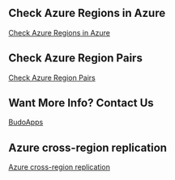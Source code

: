## Check Azure Regions in Azure
[Check Azure Regions in Azure](https://chatgpt.com/share/e/676f50b2-d8bc-8009-83c6-fe13f2c00772)

## Check Azure Region Pairs
[Check Azure Region Pairs](https://chatgpt.com/share/e/676f54c3-5288-8009-b75c-726610379514)

## Want More Info? Contact Us
[BudoApps](https://calendly.com/budoapps-support/30min)

## Azure cross-region replication
[Azure cross-region replication](https://learn.microsoft.com/en-us/azure/reliability/cross-region-replication-azure)
